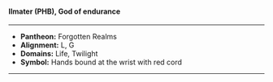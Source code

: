 #### Ilmater (PHB), God of endurance
___

- **Pantheon:** Forgotten Realms
- **Alignment:** L, G
- **Domains:** Life, Twilight
- **Symbol:** Hands bound at the wrist with red cord
___
